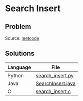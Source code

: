 # Search Insert

## Problem
Source: [leetcode](https://leetcode.com/problems/search-insert/)

## Solutions
| Language | File |
|----------|------|
| Python | [search_insert.py](python/search_insert.py) |
| Java | [SearchInsert.java](java/SearchInsert.java) |
| C | [search_insert.c](c/search_insert.c) |